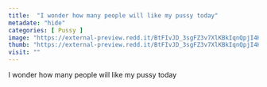 ```yaml
---
title:  "I wonder how many people will like my pussy today"
metadate: "hide"
categories: [ Pussy ]
image: "https://external-preview.redd.it/BtFIvJD_3sgFZ3v7XlKBkIqnQpjI4Hh8GAxHeL3t27I.jpg?auto=webp&s=cfc0cf02554581d5c62978310d7d8ba4e60a3a3f"
thumb: "https://external-preview.redd.it/BtFIvJD_3sgFZ3v7XlKBkIqnQpjI4Hh8GAxHeL3t27I.jpg?width=1080&crop=smart&auto=webp&s=ffbba9dccbc178ef48216c0d15d209caef8cfae5"
visit: ""
---
```

I wonder how many people will like my pussy today
